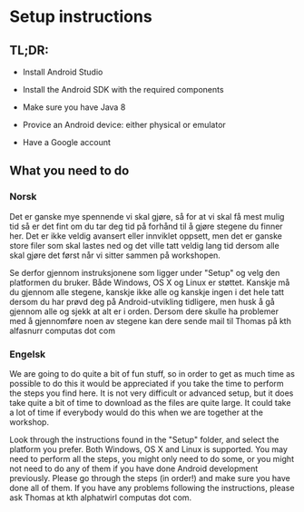 ﻿# Setup instructions


## **TL;DR:**
- Install Android Studio
- Install the Android SDK with the required components
- Make sure you have Java 8

- Provice an Android device: either physical or emulator
- Have a Google account




## What you need to do
### Norsk
Det er ganske mye spennende vi skal gjøre, så for at vi skal få mest mulig tid så er det fint om du tar deg tid på forhånd til å gjøre stegene du finner her. Det er ikke veldig avansert eller innviklet oppsett, men det er ganske store filer som skal lastes ned og det ville tatt veldig lang tid dersom alle skal gjøre det først når vi sitter sammen på workshopen.

Se derfor gjennom instruksjonene som ligger under "Setup" og velg den platformen du bruker. Både Windows, OS X og Linux er støttet. Kanskje må du gjennom alle stegene, kanskje ikke alle og kanskje ingen i det hele tatt dersom du har prøvd deg på Android-utvikling tidligere, men husk å gå gjennom alle og sjekk at alt er i orden. Dersom dere skulle ha problemer med å gjennomføre noen av stegene kan dere sende mail til Thomas på kth alfasnurr computas dot com


### Engelsk
We are going to do quite a bit of fun stuff, so in order to get as much time as possible to do this it would be appreciated if you take the time to perform the steps you find here. It is not very difficult or advanced setup, but it does take quite a bit of time to download as the files are quite large. It could take a lot of time if everybody would do this when we are together at the workshop.

Look through the instructions found in the "Setup" folder, and select the platform you prefer. Both Windows, OS X and Linux is supported. You may need to perform all the steps, you might only need to do some, or you might not need to do any of them if you have done Android development previously. Please go through the steps (in order!) and make sure you have done all of them. If you have any problems following the instructions, please ask Thomas at kth alphatwirl computas dot com.
